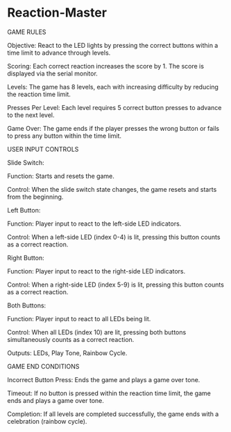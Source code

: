 # Reaction-Master

GAME RULES 

Objective: React to the LED lights by pressing the correct buttons within a time limit to advance through levels. 

Scoring: Each correct reaction increases the score by 1. The score is displayed via the serial monitor. 

Levels: The game has 8 levels, each with increasing difficulty by reducing the reaction time limit. 

Presses Per Level: Each level requires 5 correct button presses to advance to the next level. 

Game Over: The game ends if the player presses the wrong button or fails to press any button within the time limit. 


USER INPUT CONTROLS 

Slide Switch: 

Function: Starts and resets the game. 

Control: When the slide switch state changes, the game resets and starts from the beginning. 

Left Button: 

Function: Player input to react to the left-side LED indicators. 

Control: When a left-side LED (index 0-4) is lit, pressing this button counts as a correct reaction. 

Right Button: 

Function: Player input to react to the right-side LED indicators. 

Control: When a right-side LED (index 5-9) is lit, pressing this button counts as a correct reaction. 

Both Buttons: 

Function: Player input to react to all LEDs being lit. 

Control: When all LEDs (index 10) are lit, pressing both buttons simultaneously counts as a correct reaction. 

Outputs: LEDs, Play Tone, Rainbow Cycle.  


GAME END CONDITIONS

Incorrect Button Press: Ends the game and plays a game over tone. 

Timeout: If no button is pressed within the reaction time limit, the game ends and plays a game over tone. 

Completion: If all levels are completed successfully, the game ends with a celebration (rainbow cycle). 
